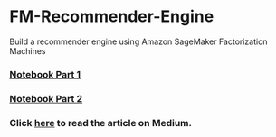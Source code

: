 # FM-Recommender-Engine
Build a recommender engine using Amazon SageMaker Factorization Machines

### [Notebook Part 1](fm_v3_part1.ipynb)
### [Notebook Part 2](fm_v3_part2.ipynb)
### Click [here](https://medium.com/@peggy1502/product-recommendations-for-online-retail-store-1d565e1607b7) to read the article on Medium.
